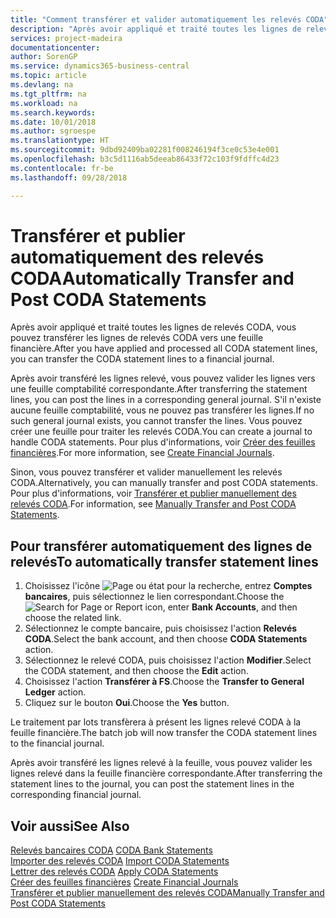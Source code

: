 ```yaml
---
title: "Comment transférer et valider automatiquement les relevés CODA"
description: "Après avoir appliqué et traité toutes les lignes de relevés CODA, vous pouvez transférer les lignes de relevés CODA vers une feuille financière."
services: project-madeira
documentationcenter: 
author: SorenGP
ms.service: dynamics365-business-central
ms.topic: article
ms.devlang: na
ms.tgt_pltfrm: na
ms.workload: na
ms.search.keywords: 
ms.date: 10/01/2018
ms.author: sgroespe
ms.translationtype: HT
ms.sourcegitcommit: 9dbd92409ba02281f008246194f3ce0c53e4e001
ms.openlocfilehash: b3c5d1116ab5deeab86433f72c103f9fdffc4d23
ms.contentlocale: fr-be
ms.lasthandoff: 09/28/2018

---
```

# <a name="automatically-transfer-and-post-coda-statements"></a><span data-ttu-id="bc19e-103">Transférer et publier automatiquement des relevés CODA</span><span class="sxs-lookup"><span data-stu-id="bc19e-103">Automatically Transfer and Post CODA Statements</span></span>
<span data-ttu-id="bc19e-104">Après avoir appliqué et traité toutes les lignes de relevés CODA, vous pouvez transférer les lignes de relevés CODA vers une feuille financière.</span><span class="sxs-lookup"><span data-stu-id="bc19e-104">After you have applied and processed all CODA statement lines, you can transfer the CODA statement lines to a financial journal.</span></span>  

<span data-ttu-id="bc19e-105">Après avoir transféré les lignes relevé, vous pouvez valider les lignes vers une feuille comptabilité correspondante.</span><span class="sxs-lookup"><span data-stu-id="bc19e-105">After transferring the statement lines, you can post the lines in a corresponding general journal.</span></span> <span data-ttu-id="bc19e-106">S'il n'existe aucune feuille comptabilité, vous ne pouvez pas transférer les lignes.</span><span class="sxs-lookup"><span data-stu-id="bc19e-106">If no such general journal exists, you cannot transfer the lines.</span></span> <span data-ttu-id="bc19e-107">Vous pouvez créer une feuille pour traiter les relevés CODA.</span><span class="sxs-lookup"><span data-stu-id="bc19e-107">You can create a journal to handle CODA statements.</span></span> <span data-ttu-id="bc19e-108">Pour plus d'informations, voir [Créer des feuilles financières](how-to-create-financial-journals.md).</span><span class="sxs-lookup"><span data-stu-id="bc19e-108">For more information, see [Create Financial Journals](how-to-create-financial-journals.md).</span></span>  

<span data-ttu-id="bc19e-109">Sinon, vous pouvez transférer et valider manuellement les relevés CODA.</span><span class="sxs-lookup"><span data-stu-id="bc19e-109">Alternatively, you can manually transfer and post CODA statements.</span></span> <span data-ttu-id="bc19e-110">Pour plus d'informations, voir [Transférer et publier manuellement des relevés CODA](how-to-manually-transfer-and-post-coda-statements.md).</span><span class="sxs-lookup"><span data-stu-id="bc19e-110">For information, see [Manually Transfer and Post CODA Statements](how-to-manually-transfer-and-post-coda-statements.md).</span></span>  

## <a name="to-automatically-transfer-statement-lines"></a><span data-ttu-id="bc19e-111">Pour transférer automatiquement des lignes de relevés</span><span class="sxs-lookup"><span data-stu-id="bc19e-111">To automatically transfer statement lines</span></span>  

1.  <span data-ttu-id="bc19e-112">Choisissez l'icône ![Page ou état pour la recherche](../../media/ui-search/search_small.png "icône Page ou état pour la recherche"), entrez **Comptes bancaires**, puis sélectionnez le lien correspondant.</span><span class="sxs-lookup"><span data-stu-id="bc19e-112">Choose the ![Search for Page or Report](../../media/ui-search/search_small.png "Search for Page or Report icon") icon, enter **Bank Accounts**, and then choose the related link.</span></span>  
2.  <span data-ttu-id="bc19e-113">Sélectionnez le compte bancaire, puis choisissez l'action **Relevés CODA**.</span><span class="sxs-lookup"><span data-stu-id="bc19e-113">Select the bank account, and then choose **CODA Statements** action.</span></span>  
3.  <span data-ttu-id="bc19e-114">Sélectionnez le relevé CODA, puis choisissez l'action **Modifier**.</span><span class="sxs-lookup"><span data-stu-id="bc19e-114">Select the CODA statement, and then choose the **Edit** action.</span></span>  
4.  <span data-ttu-id="bc19e-115">Choisissez l'action **Transférer à FS**.</span><span class="sxs-lookup"><span data-stu-id="bc19e-115">Choose the **Transfer to General Ledger** action.</span></span>  
5.  <span data-ttu-id="bc19e-116">Cliquez sur le bouton **Oui**.</span><span class="sxs-lookup"><span data-stu-id="bc19e-116">Choose the **Yes** button.</span></span>  

<span data-ttu-id="bc19e-117">Le traitement par lots transfèrera à présent les lignes relevé CODA à la feuille financière.</span><span class="sxs-lookup"><span data-stu-id="bc19e-117">The batch job will now transfer the CODA statement lines to the financial journal.</span></span>  

<span data-ttu-id="bc19e-118">Après avoir transféré les lignes relevé à la feuille, vous pouvez valider les lignes relevé dans la feuille financière correspondante.</span><span class="sxs-lookup"><span data-stu-id="bc19e-118">After transferring the statement lines to the journal, you can post the statement lines in the corresponding financial journal.</span></span>  

## <a name="see-also"></a><span data-ttu-id="bc19e-119">Voir aussi</span><span class="sxs-lookup"><span data-stu-id="bc19e-119">See Also</span></span>  
 <span data-ttu-id="bc19e-120">[Relevés bancaires CODA](coda-bank-statements.md) </span><span class="sxs-lookup"><span data-stu-id="bc19e-120">[CODA Bank Statements](coda-bank-statements.md) </span></span>  
 <span data-ttu-id="bc19e-121">[Importer des relevés CODA](how-to-import-coda-statements.md) </span><span class="sxs-lookup"><span data-stu-id="bc19e-121">[Import CODA Statements](how-to-import-coda-statements.md) </span></span>  
 <span data-ttu-id="bc19e-122">[Lettrer des relevés CODA](how-to-apply-coda-statements.md) </span><span class="sxs-lookup"><span data-stu-id="bc19e-122">[Apply CODA Statements](how-to-apply-coda-statements.md) </span></span>  
 <span data-ttu-id="bc19e-123">[Créer des feuilles financières](how-to-create-financial-journals.md) </span><span class="sxs-lookup"><span data-stu-id="bc19e-123">[Create Financial Journals](how-to-create-financial-journals.md) </span></span>  
 [<span data-ttu-id="bc19e-124">Transférer et publier manuellement des relevés CODA</span><span class="sxs-lookup"><span data-stu-id="bc19e-124">Manually Transfer and Post CODA Statements</span></span>](how-to-manually-transfer-and-post-coda-statements.md)

